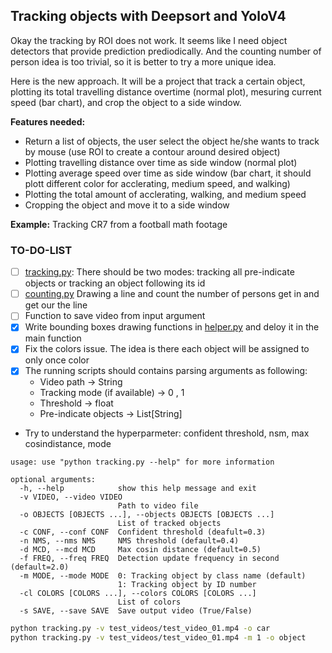 ## Tracking objects with Deepsort and YoloV4

Okay the tracking by ROI does not work. It seems like I need object detectors that provide prediction prediodically. And the counting number of person idea is too trivial, so it is better to try a more unique idea. 

Here is the new approach. It will be a project that track a certain object, plotting its total travelling distance overtime (normal plot), mesuring current speed (bar chart), and crop the object to a side window. 

**Features needed:**
  - Return a list of objects, the user select the object he/she wants to track by mouse (use ROI to create a contour around desired object)
  - Plotting travelling distance over time as side window (normal plot)
  - Plotting average speed over time as side window (bar chart, it should plott different color for acclerating, medium speed, and walking)
  - Plotting the total amount of acclerating, walking, and medium speed
  - Cropping the object and move it to a side window

**Example:** Tracking CR7 from a football math footage

### TO-DO-LIST
- [ ] [tracking.py](./tracking.py): There should be two modes: tracking all pre-indicate objects or tracking an object following its id
- [ ] [counting.py](./counting.py) Drawing a line and count the number of persons get in and get our the line
- [ ] Function to save video from input argument
- [x] Write bounding boxes drawing functions in [helper.py](./helper.py) and deloy it in the main function
- [x] Fix the colors issue. The idea is there each object will be assigned to only once color
- [x] The running scripts should contains parsing arguments as following:
  - Video path -> String
  - Tracking mode (if available) -> 0 , 1
  - Threshold -> float
  - Pre-indicate objects -> List[String]
  
- Try to understand the hyperparmeter: confident threshold, nsm, max cosindistance, mode


```consolec
usage: use "python tracking.py --help" for more information

optional arguments:
  -h, --help            show this help message and exit
  -v VIDEO, --video VIDEO
                        Path to video file
  -o OBJECTS [OBJECTS ...], --objects OBJECTS [OBJECTS ...]
                        List of tracked objects
  -c CONF, --conf CONF  Confident threshold (deafult=0.3)
  -n NMS, --nms NMS     NMS threshold (default=0.4)
  -d MCD, --mcd MCD     Max cosin distance (default=0.5)
  -f FREQ, --freq FREQ  Detection update frequency in second (default=2.0)
  -m MODE, --mode MODE  0: Tracking object by class name (default)
                        1: Tracking object by ID number
  -cl COLORS [COLORS ...], --colors COLORS [COLORS ...]
                        List of colors
  -s SAVE, --save SAVE  Save output video (True/False)
```

```bash
python tracking.py -v test_videos/test_video_01.mp4 -o car
python tracking.py -v test_videos/test_video_01.mp4 -m 1 -o object
```